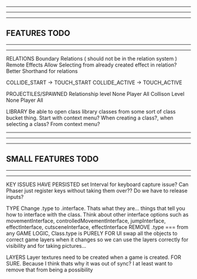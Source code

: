 --------------------------------------------------------------------------------------
--------------------------------------------------------------------------------------
--------------------------------------------------------------------------------------
FEATURES TODO
--------------------------------------------------------------------------------------
--------------------------------------------------------------------------------------
--------------------------------------------------------------------------------------
RELATIONS
  Boundary Relations ( should not be in the relation system )
  Remote Effects
  Allow Selecting from already created effect in relation?
  Better Shorthand for relations

  COLLIDE_START -> TOUCH_START
  COLLIDE_ACTIVE -> TOUCH_ACTIVE

  PROJECTILES/SPAWNED
    Relationship level
      None
      Player
      All
    Collison Level
      None
      Player
      All

LIBRARY
  Be able to open class library classes from some sort of class bucket thing. Start with context menu?
  When creating a class?, when selecting a class? From context menu?

--------------------------------------------------------------------------------------
--------------------------------------------------------------------------------------
--------------------------------------------------------------------------------------
SMALL FEATURES TODO
--------------------------------------------------------------------------------------
--------------------------------------------------------------------------------------
--------------------------------------------------------------------------------------

KEY ISSUES HAVE PERSISTED
  set Interval for keyboard capture issue?
  Can Phaser just register keys without taking them over??
  Do we have to release inputs?

TYPE
  Change .type to .interface. Thats what they are... things that tell you how to interface with the class. Think about other interface options such as movementInterface, controlledMovementInterface, jumpInterface, effectInterface, cutsceneInterface, effectInterface
  REMOVE .type === from any GAME LOGIC, Class.type is PURELY FOR UI
  swap all the objects to correct game layers when it changes so we can use the layers correctly for visibility and for taking pictures...

LAYERS
  Layer textures need to be created when a game is created. FOR SURE. Because I think thats why it was out of sync? I at least want to remove that from being a possibility